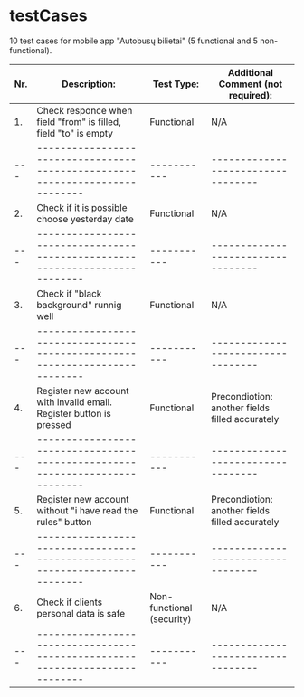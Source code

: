 # testCases
10 test cases for mobile app "Autobusų bilietai" (5 functional and 5 non-functional).

|Nr.|Description:                                                                |Test Type: |Additional Comment (not required):|
|---|----------------------------------------------------------------------------|-----------|----------------------------------|
|1. |Check responce when field "from" is filled, field "to" is empty             |Functional |N/A                               | 
|---|----------------------------------------------------------------------------|-----------|----------------------------------|
|2. |Check if it is possible choose yesterday date                               |Functional |N/A                               |
|---|----------------------------------------------------------------------------|-----------|----------------------------------|
|3. |Check if "black background" runnig well                                     |Functional |N/A                               |
|---|----------------------------------------------------------------------------|-----------|----------------------------------|
|4. |Register new account with invalid email. Register button is pressed         |Functional |Precondiotion: another fields filled accurately      |
|---|----------------------------------------------------------------------------|-----------|----------------------------------|
|5. |Register new account without "i have read the rules" button                 |Functional |Precondiotion: another fields filled accurately      |
|---|----------------------------------------------------------------------------|-----------|----------------------------------|
|6. |Check if clients personal data is safe                                      |Non-functional (security)|N/A                 |
|---|----------------------------------------------------------------------------|-----------|----------------------------------|

